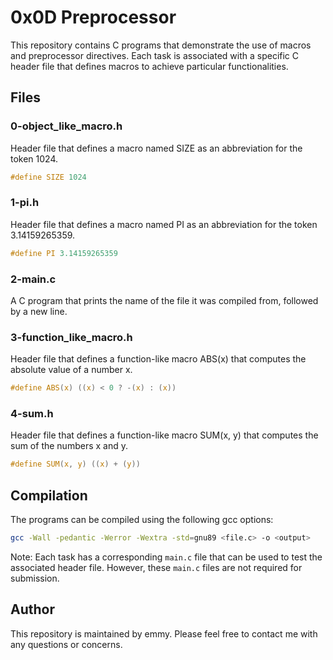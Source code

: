 # 0x0D Preprocessor

This repository contains C programs that demonstrate the use of macros and preprocessor directives. Each task is associated with a specific C header file that defines macros to achieve particular functionalities.

## Files

### 0-object_like_macro.h

Header file that defines a macro named SIZE as an abbreviation for the token 1024.

```c
#define SIZE 1024
```

### 1-pi.h

Header file that defines a macro named PI as an abbreviation for the token 3.14159265359.

```c
#define PI 3.14159265359
```

### 2-main.c

A C program that prints the name of the file it was compiled from, followed by a new line.

### 3-function_like_macro.h

Header file that defines a function-like macro ABS(x) that computes the absolute value of a number x.

```c
#define ABS(x) ((x) < 0 ? -(x) : (x))
```

### 4-sum.h

Header file that defines a function-like macro SUM(x, y) that computes the sum of the numbers x and y.

```c
#define SUM(x, y) ((x) + (y))
```

## Compilation

The programs can be compiled using the following gcc options:

```bash
gcc -Wall -pedantic -Werror -Wextra -std=gnu89 <file.c> -o <output>
```

Note: Each task has a corresponding `main.c` file that can be used to test the associated header file. However, these `main.c` files are not required for submission.

## Author

This repository is maintained by emmy. Please feel free to contact me with any questions or concerns.
